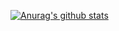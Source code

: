 [![Anurag's github stats](https://github-readme-stats.vercel.app/api?username=GabrielGabriel197&count_private=true&theme=radical)](https://github.com/anuraghazra/github-readme-stats)
